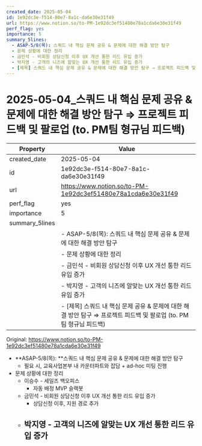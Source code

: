 ```yaml
---
created_date: 2025-05-04
id: 1e92dc3e-f514-80e7-8a1c-da6e30e31f49
url: https://www.notion.so/to-PM-1e92dc3ef51480e78a1cda6e30e31f49
perf_flag: yes
importance: 5
summary_5lines:
  - ASAP-5/8(목): 스쿼드 내 핵심 문제 공유 & 문제에 대한 해결 방안 탐구
  - 문제 상황에 대한 정리
  - 금민석 - 비회원 상담신청 이후 UX 개선 통한 리드 유입 증가
  - 박지영 - 고객의 니즈에 알맞는 UX 개선 통한 리드 유입 증가
  - [제목] 스쿼드 내 핵심 문제 공유 & 문제에 대한 해결 방안 탐구 ⇒ 프로젝트 피드백 및 팔로업 (to. PM팀 형규님 피드백)
---
```


# 2025-05-04_스쿼드 내 핵심 문제 공유 & 문제에 대한 해결 방안 탐구 ⇒ 프로젝트 피드백 및 팔로업 (to. PM팀 형규님 피드백)

| Property | Value |
| --- | --- |
| created_date | 2025-05-04 |
| id | 1e92dc3e-f514-80e7-8a1c-da6e30e31f49 |
| url | https://www.notion.so/to-PM-1e92dc3ef51480e78a1cda6e30e31f49 |
| perf_flag | yes |
| importance | 5 |
| summary_5lines | |
|  | - ASAP-5/8(목): 스쿼드 내 핵심 문제 공유 & 문제에 대한 해결 방안 탐구 |
|  | - 문제 상황에 대한 정리 |
|  | - 금민석 - 비회원 상담신청 이후 UX 개선 통한 리드 유입 증가 |
|  | - 박지영 - 고객의 니즈에 알맞는 UX 개선 통한 리드 유입 증가 |
|  | - [제목] 스쿼드 내 핵심 문제 공유 & 문제에 대한 해결 방안 탐구 ⇒ 프로젝트 피드백 및 팔로업 (to. PM팀 형규님 피드백) |

Original: https://www.notion.so/to-PM-1e92dc3ef51480e78a1cda6e30e31f49

- **ASAP-5/8(목): **스쿼드 내 핵심 문제 공유 & 문제에 대한 해결 방안 탐구
  - 필요 시, 교육사업본부 내 카운터파트와 잡담 + ad-hoc 미팅 진행
- 문제 상황에 대한 정리
  - 이승수 - 세일즈 백오피스
    - 자동 배정 MVP 슬랙봇
  - 금민석 - 비회원 상담신청 이후 UX 개선 통한 리드 유입 증가
    - 상담신청 이후, 지원 경로 추가
  - 박지영 - 고객의 니즈에 알맞는 UX 개선 통한 리드 유입 증가
    -
